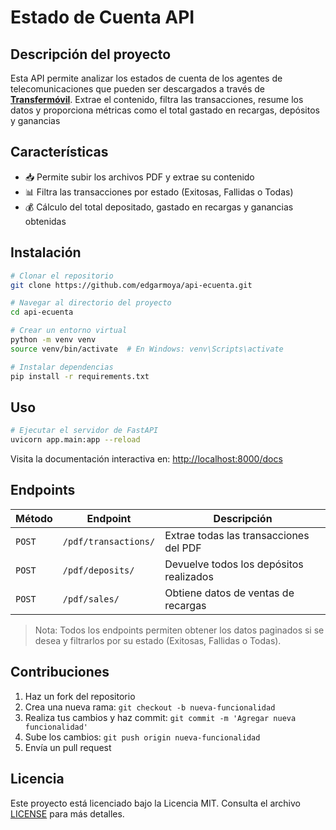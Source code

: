 # Estado de Cuenta API

## Descripción del proyecto
Esta API permite analizar los estados de cuenta de los agentes de telecomunicaciones que pueden ser descargados a través de [**Transfermóvil**](https://www.etecsa.cu/es/aplicaciones/transfermovil). Extrae el contenido, filtra las transacciones, resume los datos y proporciona métricas como el total gastado en recargas, depósitos y ganancias

## Características
- 📥 Permite subir los archivos PDF y extrae su contenido
- 📊 Filtra las transacciones por estado (Exitosas, Fallidas o Todas)
- 💰 Cálculo del total depositado, gastado en recargas y ganancias obtenidas

## Instalación

```bash
# Clonar el repositorio
git clone https://github.com/edgarmoya/api-ecuenta.git

# Navegar al directorio del proyecto
cd api-ecuenta

# Crear un entorno virtual
python -m venv venv
source venv/bin/activate  # En Windows: venv\Scripts\activate

# Instalar dependencias
pip install -r requirements.txt
```

## Uso

```bash
# Ejecutar el servidor de FastAPI
uvicorn app.main:app --reload
```
Visita la documentación interactiva en: [http://localhost:8000/docs](http://localhost:8000/docs)

## Endpoints

| Método | Endpoint          | Descripción                              |
|--------|-------------------|------------------------------------------|
| `POST`   | `/pdf/transactions/`       | Extrae todas las transacciones del PDF         |
| `POST`   | `/pdf/deposits/`       | Devuelve todos los depósitos realizados |
| `POST`    | `/pdf/sales/`         | Obtiene datos de ventas de recargas      |

> Nota: Todos los endpoints permiten obtener los datos paginados si se desea y filtrarlos por su estado (Exitosas, Fallidas o Todas).

## Contribuciones

1. Haz un fork del repositorio  
2. Crea una nueva rama: `git checkout -b nueva-funcionalidad`  
3. Realiza tus cambios y haz commit: `git commit -m 'Agregar nueva funcionalidad'`  
4. Sube los cambios: `git push origin nueva-funcionalidad`  
5. Envía un pull request  

## Licencia
Este proyecto está licenciado bajo la Licencia MIT. Consulta el archivo [LICENSE](LICENSE) para más detalles.
